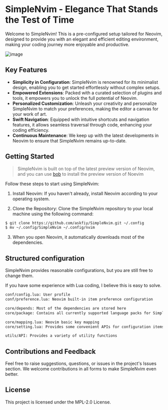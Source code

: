 # SimpleNvim - Elegance That Stands the Test of Time

Welcome to SimpleNvim! This is a pre-configured setup tailored for Neovim, designed to provide you with an elegant and efficient editing environment, making your coding journey more enjoyable and productive.

![image](https://github.com/askfiy/SimpleNvim/assets/81478335/4ee2eeff-cc50-44b0-9114-82219ce2b487)

## Key Features

- **Simplicity in Configuration**: SimpleNvim is renowned for its minimalist design, enabling you to get started effortlessly without complex setups.
- **Empowered Extensions**: Packed with a curated selection of plugins and tools, it empowers you to unlock the full potential of Neovim.
- **Personalized Customization**: Unleash your creativity and personalize SimpleNvim to match your preferences, making the editor a canvas for your work of art.
- **Swift Navigation**: Equipped with intuitive shortcuts and navigation features, it allows seamless traversal through code, enhancing your coding efficiency.
- **Continuous Maintenance**: We keep up with the latest developments in Neovim to ensure that SimpleNvim remains up-to-date.

## Getting Started

> SimpleNvim is built on top of the latest preview version of Neovim, and you can use [bob](https://github.com/MordechaiHadad/bob) to install the preview version of Noevim

Follow these steps to start using SimpleNvim:

1. Install Neovim: If you haven't already, install Neovim according to your operating system.

2. Clone the Repository: Clone the SimpleNvim repository to your local machine using the following command:

```sh
$ git clone https://github.com/askfiy/SimpleNvim.git ~/.config
$ mv ~/.config/SimpleNvim ~/.config/nvim
```

3. When you open Neovim, it automatically downloads most of the dependencies.

## Structured configuration

SimpleNvim provides reasonable configurations, but you are still free to change them.

If you have some experience with Lua coding, I believe this is easy to solve.

```sh
conf/config.lua: User profile
conf/preference.lua: Neovim built-in item preference configuration

core/depends: Most of the dependencies are stored here
core/package: Contains all currently supported language packs for SimpleNvim

core/mapping.lua: Neovim basic key mapping
core/setting.lua: Provides some convenient APIs for configuration items that are used only internally

utils/API: Provides a variety of utility functions
```

## Contributions and Feedback

Feel free to raise suggestions, questions, or issues in the project's Issues section. We welcome contributions in all forms to make SimpleNvim even better.

## License

This project is licensed under the MPL-2.0 License.
